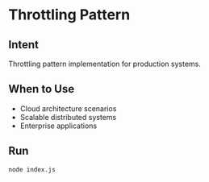 # Throttling Pattern

## Intent
Throttling pattern implementation for production systems.

## When to Use
- Cloud architecture scenarios
- Scalable distributed systems
- Enterprise applications

## Run
```bash
node index.js
```
